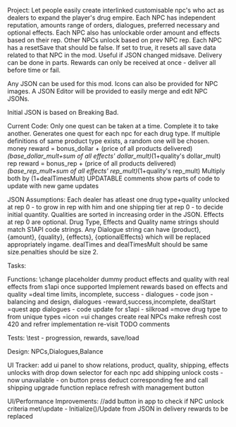 Project:
Let people easily create interlinked customisable npc's who act as dealers to expand the player's drug empire.
Each NPC has independent reputation, amounts range of orders, dialogues, preferred necessary and optional effects.
Each NPC also has unlockable order amount and effects based on their rep. Other NPCs unlock based on prev NPC rep.
Each NPC has a resetSave that should be false. If set to true, it resets all save data related to that NPC in the mod. Useful if JSON changed midsave.
Delivery can be done in parts. Rewards can only be received at once - deliver all before time or fail.

Any JSON can be used for this mod. Icons can also be provided for NPC images.
A JSON Editor will be provided to easily merge and edit NPC JSONs.

Initial JSON is based on Breaking Bad.

Current Code:
Only one quest can be taken at a time. Complete it to take another.
Generates one quest for each npc for each drug type.
If multiple definitions of same product type exists, a random one will be chosen.
money reward = bonus_dollar + (price of all products delivered)*(base_dollar_mult+sum of all effects' dollar_mult)*(1+quality's dollar_mult)
rep reward = bonus_rep + (price of all products delivered)*(base_rep_mult+sum of all effects' rep_mult)*(1+quality's rep_mult)
Multiply both by (1+dealTimesMult)
UPDATABLE comments show parts of code to update with new game updates

JSON Assumptions:
Each dealer has atleast one drug type+quality unlocked at rep 0 - to grow in rep with him and one shipping tier at rep 0 - to decide initial quantity. 
Qualities are sorted in increasing order in the JSON.
Effects at rep 0 are optional.
Drug Type, Effects and Quality name strings should match S1API code strings.
Any Dialogue string can have (product}, {amount}, {quality}, {effects}, {optionalEffects} which will be replaced appropriately ingame.
dealTimes and dealTimesMult should be same size.penalties should be size 2.




Tasks:

Functions:
\\change placeholder dummy product effects and quality with real effects from s1api once supported
Implement rewards based on effects and quality 
=deal time limits, incomplete, success - dialogues - code
json - balancing and design, dialogues -reward,success,incomplete, dealStart
=quest app dialogues - code 
update for s1api - silkroad
=move drug type to from unique types 
=icon
=ui changes
create real NPCs
make refresh cost 420 and refrer implementation
re-visit TODO comments

Tests:
\\test - progression, rewards, save/load

Design:
NPCs,Dialogues,Balance

UI Tracker:
add ui panel to show relations, product, quality, shipping, effects unlocks with drop down selector for each npc
add shipping unlock costs - now unavailable - on button press deduct corresponding fee and call shipping upgrade function
replace refresh with management button



UI/Performance Improvements:
//add button in app to check if NPC unlock criteria met/update - Initialize()/Update from JSON in delivery rewards to be replaced

